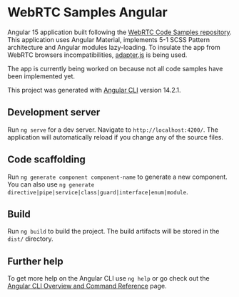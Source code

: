 # WebRTC Samples Angular

Angular 15 application built following the [WebRTC Code Samples repository](https://github.com/webrtc/samples). This application uses Angular Material, implements 5-1 SCSS Pattern architecture and Angular modules lazy-loading. To insulate the app from WebRTC browsers incompatibilities, [adapter.js](https://github.com/webrtchacks/adapter) is being used.

The app is currently being worked on because not all code samples have been implemented yet.

This project was generated with [Angular CLI](https://github.com/angular/angular-cli) version 14.2.1.

## Development server

Run `ng serve` for a dev server. Navigate to `http://localhost:4200/`. The application will automatically reload if you change any of the source files.

## Code scaffolding

Run `ng generate component component-name` to generate a new component. You can also use `ng generate directive|pipe|service|class|guard|interface|enum|module`.

## Build

Run `ng build` to build the project. The build artifacts will be stored in the `dist/` directory.

## Further help

To get more help on the Angular CLI use `ng help` or go check out the [Angular CLI Overview and Command Reference](https://angular.io/cli) page.
